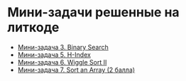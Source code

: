 # Мини-задачи решенные на литкоде

* [Мини-задача 3. Binary Search](https://leetcode.com/problems/binary-search/submissions/1167658764)
* [Мини-задача 5. H-Index](https://leetcode.com/problems/h-index/submissions/1170320504/)
* [Мини-задача 6. Wiggle Sort II
](https://leetcode.com/problems/wiggle-sort-ii/submissions/1170581301/)
* [Мини-задача 7. Sort an Array (2 балла)](https://leetcode.com/problems/sort-an-array/submissions/1175117954)
